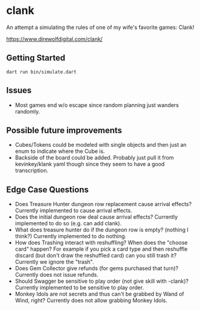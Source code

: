# clank

An attempt a simulating the rules of one of my wife's favorite games: Clank!

https://www.direwolfdigital.com/clank/


## Getting Started

```
dart run bin/simulate.dart
```

## Issues
* Most games end w/o escape since random planning just wanders randomly.


## Possible future improvements
* Cubes/Tokens could be modeled with single objects and then just an enum to
  indicate where the Cube is.
* Backside of the board could be added.  Probably just pull it from
  kevinkey/klank yaml though since they seem to have a good transcription.


## Edge Case Questions
* Does Treasure Hunter dungeon row replacement cause arrival effects?
  Currently implemented to cause arrival effects.
* Does the initial dungeon row deal cause arrival effects?
  Currently implemented to do so (e.g. can add clank).
* What does treasure hunter do if the dungeon row is empty? (nothing I think?)
  Currently implemented to do nothing.
* How does Trashing interact with reshuffling?  When does the "choose card" happen?
  For example if you pick a card type and then reshuffle discard (but don't
  draw the reshuffled card) can you still trash it?  Currently we ignore the "trash".
* Does Gem Collector give refunds (for gems purchased that turn)?
  Currently does not issue refunds.
* Should Swagger be sensitive to play order (not give skill with -clank)?
  Currently implemented to be sensitive to play order.
* Monkey Idols are not secrets and thus can't be grabbed by Wand of Wind, right?
  Currently does not allow grabbing Monkey Idols.
